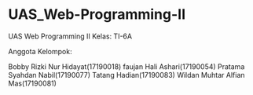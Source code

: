# UAS_Web-Programming-II

UAS Web Programming II
Kelas: TI-6A

Anggota Kelompok:

Bobby Rizki Nur Hidayat(17190018)
faujan Hali Ashari(17190054)
Pratama Syahdan Nabil(17190077)
Tatang Hadian(17190083)
Wildan Muhtar Alfian Mas(17190081)
